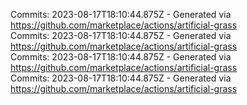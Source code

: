 Commits: 2023-08-17T18:10:44.875Z - Generated via https://github.com/marketplace/actions/artificial-grass
<br>
Commits: 2023-08-17T18:10:44.875Z - Generated via https://github.com/marketplace/actions/artificial-grass
<br>
Commits: 2023-08-17T18:10:44.875Z - Generated via https://github.com/marketplace/actions/artificial-grass
<br>
Commits: 2023-08-17T18:10:44.875Z - Generated via https://github.com/marketplace/actions/artificial-grass
<br>
